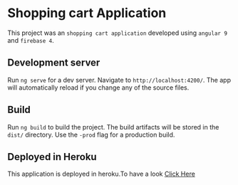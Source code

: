 # Shopping cart Application

This project was an `shopping cart application` developed using `angular 9` and `firebase 4`.

## Development server

Run `ng serve` for a dev server. Navigate to `http://localhost:4200/`. The app will automatically reload if you change any of the source files.

## Build

Run `ng build` to build the project. The build artifacts will be stored in the `dist/` directory. Use the `-prod` flag for a production build.


## Deployed in Heroku

This application is deployed in heroku.To have a look [Click Here](https://organic-store1.herokuapp.com/)
